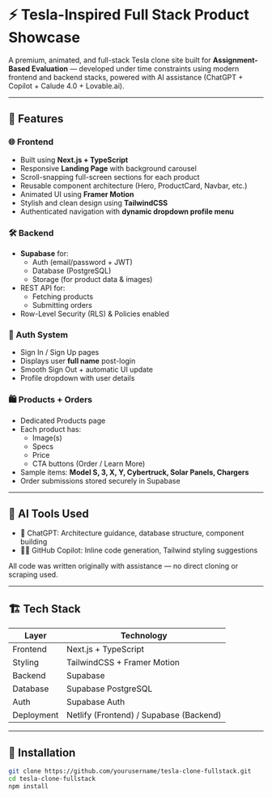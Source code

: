 # ⚡ Tesla-Inspired Full Stack Product Showcase

A premium, animated, and full-stack Tesla clone site built for **Assignment-Based Evaluation** — developed under time constraints using modern frontend and backend stacks, powered with AI assistance (ChatGPT + Copilot + Calude 4.0 + Lovable.ai).

---

## 🚀 Features

### 🌐 Frontend
- Built using **Next.js + TypeScript**
- Responsive **Landing Page** with background carousel
- Scroll-snapping full-screen sections for each product
- Reusable component architecture (Hero, ProductCard, Navbar, etc.)
- Animated UI using **Framer Motion**
- Stylish and clean design using **TailwindCSS**
- Authenticated navigation with **dynamic dropdown profile menu**

### 🛠 Backend
- **Supabase** for:
  - Auth (email/password + JWT)
  - Database (PostgreSQL)
  - Storage (for product data & images)
- REST API for:
  - Fetching products
  - Submitting orders
- Row-Level Security (RLS) & Policies enabled

### 🔐 Auth System
- Sign In / Sign Up pages
- Displays user **full name** post-login
- Smooth Sign Out + automatic UI update
- Profile dropdown with user details

### 🛍 Products + Orders
- Dedicated Products page
- Each product has:
  - Image(s)
  - Specs
  - Price
  - CTA buttons (Order / Learn More)
- Sample items: **Model S, 3, X, Y, Cybertruck, Solar Panels, Chargers**
- Order submissions stored securely in Supabase

---

## 🧠 AI Tools Used

- 🤖 ChatGPT: Architecture guidance, database structure, component building
- 👨‍💻 GitHub Copilot: Inline code generation, Tailwind styling suggestions

All code was written originally with assistance — no direct cloning or scraping used.

---

## 🏗 Tech Stack

| Layer        | Technology            |
|--------------|------------------------|
| Frontend     | Next.js + TypeScript   |
| Styling      | TailwindCSS + Framer Motion |
| Backend      | Supabase               |
| Database     | Supabase PostgreSQL    |
| Auth         | Supabase Auth          |
| Deployment   | Netlify (Frontend) / Supabase (Backend)

---

## 🔧 Installation

```bash
git clone https://github.com/yourusername/tesla-clone-fullstack.git
cd tesla-clone-fullstack
npm install
